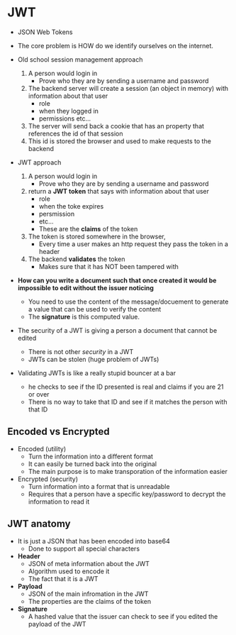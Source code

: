 # JWT
- JSON Web Tokens
- The core problem is HOW do we identify ourselves on the internet.
- Old school session management approach
    1. A person would login in
        - Prove who they are by sending a username and password
    2. The backend server will create a session (an object in memory) with information about that user
        - role
        - when they logged in
        - permissions etc...
    3. The server will send back a cookie that has an property that references the id of that session
    4. This id is stored the browser and used to make requests to the backend
- JWT approach
    1. A person would login in
        - Prove who they are by sending a username and password
    2. return a **JWT token** that says with information about that user
        - role
        - when the toke expires
        - persmission 
        - etc...
        - These are the **claims** of the token
    3. The token is stored somewhere in the browser,
        - Every time a user makes an http request they pass the token in a header
    4. The backend **validates** the token
        - Makes sure that it has NOT been tampered with

- **How can you write a document such that once created it would be impossible to edit without the issuer noticing**
    - You need to use the content of the message/docuement to generate a value that can be used to verify the content
    - The **signature** is this computed value.
- The security of a JWT is giving a person a document that cannot be edited
    - There is not other *security* in a JWT
    - JWTs can be stolen (huge problem of JWTs)
- Validating JWTs is like a really stupid bouncer at a bar
    - he checks to see if the ID presented is real and claims if you are 21 or over
    - There is no way to take that ID and see if it matches the person with that ID
    
## Encoded vs Encrypted
- Encoded (utility)
    - Turn the information into a different format
    - It can easily be turned back into the original
    - The main purpose is to make transporation of the information easier
- Encrypted (security)
    - Turn information into a format that is unreadable
    - Requires that a person have a specific key/password to decrypt the information to read it


## JWT anatomy
- It is just a JSON that has been encoded into base64
    - Done to support all special characters
- **Header**
    - JSON of meta information about the JWT
    - Algorithm used to encode it
    - The fact that it is a JWT
- **Payload**
    - JSON of the main infromation in the JWT
    - The properties are the claims of the token
- **Signature**
    - A hashed value that the issuer can check to see if you edited the payload of the JWT
